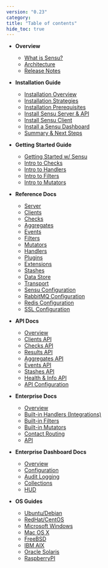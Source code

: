```yaml
---
version: "0.23"
category:
title: "Table of contents"
hide_toc: true
---
```


* **Overview**
  * [What is Sensu?](overview)
  * [Architecture](architecture)
  * [Release Notes](changelog)

* **Installation Guide**
  * [Installation Overview](installation-guide)
  * [Installation Strategies](installation-strategies)
  * [Installation Prerequisites](installation-prerequisites)
  * [Install Sensu Server & API](install-sensu-server-api)
  * [Install Sensu Client](install-sensu-client)
  * [Install a Sensu Dashboard](install-a-dashboard)
  * [Summary & Next Steps](installation-summary)

* **Getting Started Guide**
  * [Getting Started w/ Sensu](getting-started-guide)
  * [Intro to Checks](getting-started-with-checks)
  * [Intro to Handlers](getting-started-with-handlers)
  * [Intro to Filters](getting-started-with-filters)
  * [Intro to Mutators](getting-started-with-mutators)

* **Reference Docs**
  * [Server](server)
  * [Clients](clients)
  * [Checks](checks)
  * [Aggregates](aggregates)
  * [Events](events)
  * [Filters](filters)
  * [Mutators](mutators)
  * [Handlers](handlers)
  * [Plugins](plugins)
  * [Extensions](extensions)
  * [Stashes](stashes)
  * [Data Store](data-store)
  * [Transport](transport)
  * [Sensu Configuration](configuration)
  * [RabbitMQ Configuration](rabbitmq)
  * [Redis Configuration](redis)
  * [SSL Configuration](ssl)

* **API Docs**
  * [Overview](api-overview)
  * [Clients API](api-clients)
  * [Checks API](api-checks)
  * [Results API](api-results)
  * [Aggregates API](api-aggregates)
  * [Events API](api-events)
  * [Stashes API](api-stashes)
  * [Health & Info API](api-health-and-info)
  * [API Configuration](api-configuration)

* **Enterprise Docs**
  * [Overview](enterprise-overview)
  * [Built-in Handlers (Integrations)](enterprise-built-in-handlers)
  * [Built-in Filters](enterprise-built-in-filters)
  * [Built-in Mutators](enterprise-built-in-mutators)
  * [Contact Routing](enterprise-contact-routing)
  * [API](enterprise-api)

* **Enterprise Dashboard Docs**
  * [Overview](enterprise-dashboard-overview)
  * [Configuration](enterprise-dashboard-configuration)
  * [Audit Logging](enterprise-dashboard-audit-logging)
  * [Collections](enterprise-dashboard-collections)
  * [HUD](enterprise-dashboard-hud)

* **OS Guides**
  * [Ubuntu/Debian](sensu-on-ubuntu-debian)
  * [RedHat/CentOS](sensu-on-rhel-centos)
  * [Microsoft Windows](sensu-on-microsoft-windows)
  * [Mac OS X](sensu-on-mac-os-x)
  * [FreeBSD](sensu-on-freebsd)
  * [IBM AIX](sensu-on-ibm-aix)
  * [Oracle Solaris](sensu-on-oracle-solaris)
  * [RaspberryPI](sensu-on-raspberry-pi)
